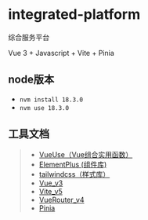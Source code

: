 # integrated-platform

综合服务平台

Vue 3 + Javascript + Vite + Pinia

## node版本
- `nvm install 18.3.0 ` 
- `nvm use 18.3.0 ` 

## 工具文档
> - [VueUse（Vue组合实用函数）](https://vueuse.nodejs.cn/)
> - [ElementPlus (组件库)](https://element-plus.org/zh-CN/)
> - [tailwindcss（样式库）](https://www.tailwindcss.cn/docs/installation)
> - [Vue_v3](https://cn.vuejs.org/api/)
> - [Vite_v5](https://cn.vitejs.dev/config/)
> - [VueRouter_v4](https://router.vuejs.org/zh/guide/)
> - [Pinia](https://pinia.vuejs.org/zh/core-concepts/actions.html)
